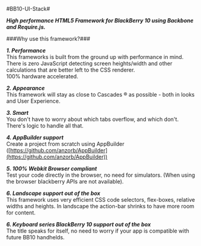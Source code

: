 #BB10-UI-Stack#

***High performance HTML5 Framework for BlackBerry 10 using Backbone and Require.js.***

###Why use this framework?###

***1. Performance***  
This frameworks is built from the ground up with performance in mind.  
There is zero JavaScript detecting screen heights/width and other calculations that are better left to the CSS renderer.  
100% hardware accelerated.  

***2. Appearance***  
This framework will stay as close to Cascades &reg; as possible - both in looks and User Experience.

***3. Smart***  
You don't have to worry about which tabs overflow, and which don't. There's logic to handle all that.

***4. AppBuilder support***  
Create a project from scratch using AppBuilder ([https://github.com/anzorb/AppBuilder](https://github.com/anzorb/AppBuilder))

***5. 100% Webkit Browser compliant***  
Test your code directly in the browser, no need for simulators. (When using the browser blackberry APIs are not available).

***6. Landscape support out of the box***  
This framework uses very efficient CSS code selectors, flex-boxes, relative widths and heights. In landscape the action-bar shrinks to have more room for content.

***6. Keyboard series BlackBerry 10 support out of the box***  
The title speaks for itself, no need to worry if your app is compatible with future BB10 handhelds.